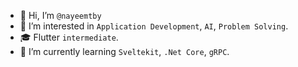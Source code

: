 - 👋 Hi, I’m `@nayeemtby`
- 👀 I’m interested in `Application Development`, `AI`, `Problem Solving`.
- 🎓 Flutter `intermediate`.
- 🌱 I’m currently learning `Sveltekit`, `.Net Core`, `gRPC`.

<!--- - 📫 How to reach me ... --->
<!--- - 💞️ I’m looking to collaborate on ... --->

<!---
nayeemtby/nayeemtby is a ✨ special ✨ repository because its `README.md` (this file) appears on your GitHub profile.
You can click the Preview link to take a look at your changes.
--->
